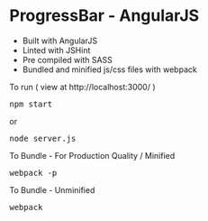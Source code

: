 # ProgressBar - AngularJS

- Built with AngularJS
- Linted with JSHint
- Pre compiled with SASS
- Bundled and minified js/css files with webpack

To run ( view at http://localhost:3000/ )
<pre>npm start</pre>
or
<pre>node server.js</pre>

To Bundle - For Production Quality / Minified
<pre>webpack -p</pre>

To Bundle - Unminified
<pre>webpack</pre>